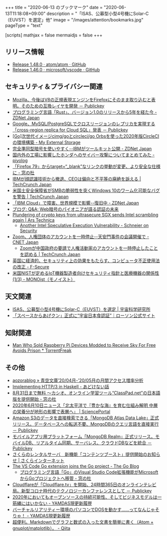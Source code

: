 +++
title = "2020-06-13 のブックマーク"
date =  "2020-06-13T11:18:08+09:00"
description = "「ISAS、公募型小型4号機にSolar-C（EUVST）を選定」他"
image = "/images/attention/bookmarks.jpg"
pageType = "text"

[scripts]
  mathjax = false
  mermaidjs = false
+++

## リリース情報

- [Release 1.48.0 · atom/atom · GitHub](https://github.com/atom/atom/releases/tag/v1.48.0)
- [Release 1.46.0 · microsoft/vscode · GitHub](https://github.com/microsoft/vscode/releases/tag/1.46.0)

## セキュリティ＆プライバシー関連

- [Mozilla、今後はV8の正規表現エンジンをFirefoxにそのまま取り込むと表明。そのための互換レイヤを開発 － Publickey](https://www.publickey1.jp/blog/20/mozillav8firefox.html)
- [プログラミング言語「Rust」、バージョン1.0のリリースから5年を経た今 - ZDNet Japan](https://japan.zdnet.com/article/35153985/)
- [Google、MySQL/PostgreSQLでクロスリージョンのレプリカを実現する「cross-region replica for Cloud SQL」発表 － Publickey](https://www.publickey1.jp/blog/20/googlemysqlpostgresqlcross-region_replica_for_cloud_sql.html)
- [[Go]次世代イメージcimg/goとcircleci/go Orbsを使った2020年版CircleCIの環境構築 - My External Storage](https://budougumi0617.github.io/2020/06/08/circleci_cimg_go_2020/)
- [完全準同型暗号を使いやすく--IBMがツールキット公開 - ZDNet Japan](https://japan.zdnet.com/article/35154938/)
- [国内外の工場に影響したホンダへのサイバー攻撃についてまとめてみた - piyolog](https://piyolog.hatenadiary.jp/entry/2020/06/10/030123)
- [「Firefox 79」からtarget=“_blank”なリンクの挙動が変更、より安全な仕様に - 窓の杜](https://forest.watch.impress.co.jp/docs/news/1257725.html)
- [IBMが顔認識技術から撤退、CEOは偏向と不平等の廃絶を訴える  |  TechCrunch Japan](https://jp.techcrunch.com/2020/06/09/2020-06-08-ibm-ends-all-facial-recognition-work-as-ceo-calls-out-bias-and-inequality/)
- [米国土安全保障省がSMBの脆弱性を突くWindows 10のワーム化可能なバグを警告  |  TechCrunch Japan](https://jp.techcrunch.com/2020/06/09/2020-06-08-homeland-security-windows-10-wormable-bug/)
- [「IBM Cloud」で障害、世界規模で影響--復旧中 - ZDNet Japan](https://japan.zdnet.com/article/35155054/)
- [ブログ: Q&A: Web暗号のパイオニアが語る認証の未来](https://okuranagaimo.blogspot.com/2020/06/q-web.html)
- [Plundering of crypto keys from ultrasecure SGX sends Intel scrambling again | Ars Technica](https://arstechnica.com/information-technology/2020/06/new-exploits-plunder-crypto-keys-and-more-from-intels-ultrasecure-sgx/)
    - [Another Intel Speculative Execution Vulnerability - Schneier on Security](https://www.schneier.com/blog/archives/2020/06/another_intel_s.html)
- [Zoom、人権団体のアカウントを一時停止--天安門事件の会議開催で - CNET Japan](https://japan.cnet.com/article/35155203/)
    - [Zoomが中国政府の要請で人権活動家のアカウントを一時停止したことを認める  |  TechCrunch Japan](https://jp.techcrunch.com/2020/06/13/2020-06-11-zoom-admits-to-shutting-down-activist-accounts-at-the-request-of-the-chinese-government/)
- [英国に経済的、セキュリティ上の効果をもたらす、コンピュータ不正使用法の改正 - F-Secure](https://blog.f-secure.com/ja/reforming-the-uks-computer-misuse-act-has-economic-security-benefits-for-the-nation/)
- [米国NISTが定めるIoT機器製造者向けセキュリティ指針と医療機器の関係性 (1/3) - MONOist（モノイスト）](https://monoist.atmarkit.co.jp/mn/articles/2006/12/news027.html)

## 天文関連

- [ISAS、公募型小型4号機にSolar-C（EUVST）を選定 | 宇宙科学研究所](http://www.isas.jaxa.jp/topics/002369.html)
- [「スペースからあげクン」正式に“宇宙日本食認証”｜ローソン公式サイト](https://www.lawson.co.jp/company/news/detail/1400063_2504.html)

## 知財関連

- [Man Who Sold Raspberry Pi Devices Modded to Receive Sky For Free Avoids Prison * TorrentFreak](https://torrentfreak.com/man-who-sold-raspberry-pi-devices-modded-to-receive-sky-for-free-avoids-prison-200610/)

## その他

- [aozorablog » 青空文庫’20/04月-’20/05月の月間アクセス増率分析](https://www.aozora.gr.jp/aozorablog/?p=4450)
- [Implementing HTTP/3 in Haskell - あどけない話](https://kazu-yamamoto.hatenablog.jp/entry/2020/06/09/155236)
- [8月31日まで無料 ～カシオ、オンライン学習ツール“ClassPad.net”の日本語版を提供開始 - 窓の杜](https://forest.watch.impress.co.jp/docs/news/1258224.html)
- [2020年6月10日ニュース「北太平洋で『豊かな海』を育む仕組み解明 中層の栄養分が地形の影響で表層へ」 | SciencePortal](https://scienceportal.jst.go.jp/news/newsflash_review/newsflash/2020/06/20200610_01.html)
- [Amazon S3のデータを直接検索できる「MongoDB Atlas Data Lake」正式リリース。データベースへの転送不要、MongoDBのクエリ言語を直接実行 － Publickey](https://www.publickey1.jp/blog/20/amazon_s3mongodb_atlas_data_lakemongodb.html)
- [モバイルアプリ用プラットフォーム「MongoDB Realm」正式リリース。モバイルDB、リアルタイム同期、サーバレス、クラウドDBなどを統合 － Publickey](https://www.publickey1.jp/blog/20/mongodb_realmdbdb.html)
- [さくらのレンタルサーバ　新機能「コンテンツブースト」提供開始のお知らせ | さくらインターネット](https://www.sakura.ad.jp/information/announcements/2020/06/10/1968204052/)
- [The VS Code Go extension joins the Go project - The Go Blog](https://blog.golang.org/vscode-go)
    - [プログラミング言語「Go」のVisual Studio Code拡張機能がMicrosoftからGoプロジェクトへ移管 - 窓の杜](https://forest.watch.impress.co.jp/docs/news/1258066.html)
- [Cloudflareが「Cloudflare.tv」を開始、24時間365日のオンラインテレビ局。新型コロナ時代のテクノロジーカンファレンスとして － Publickey](https://www.publickey1.jp/blog/20/cloudflarecloudflaretv24365.html)
- [2020年においてもオープンソースの持続可能性、そしてビジネスモデルは一筋縄にはいかない - YAMDAS現更新履歴](https://yamdas.hatenablog.com/entry/20200608/open-source-sustainability)
- [バーチャルリアリティー環境のパソコンでDOSを動かす……ってなんじゃそりゃ！ - YAMDAS現更新履歴](https://yamdas.hatenablog.com/entry/20200608/vr-dos)
- [超便利。Markdownでグラフと数式の入った文書を簡単に書く（Atom + gnuplot/matplotlib）。 - Qiita](https://qiita.com/atmol/items/26cb52dfd8812663fede)
